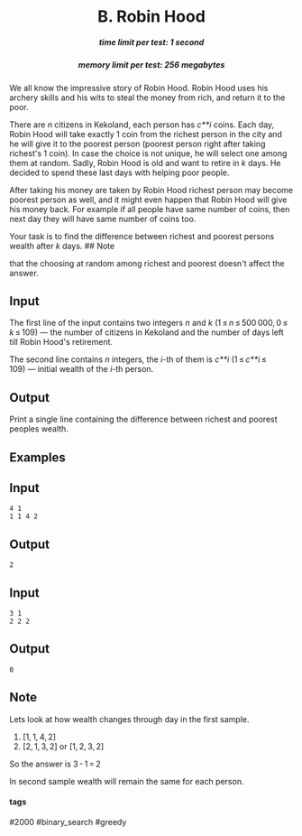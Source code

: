 <h1 style='text-align: center;'> B. Robin Hood</h1>

<h5 style='text-align: center;'>time limit per test: 1 second</h5>
<h5 style='text-align: center;'>memory limit per test: 256 megabytes</h5>

We all know the impressive story of Robin Hood. Robin Hood uses his archery skills and his wits to steal the money from rich, and return it to the poor.

There are *n* citizens in Kekoland, each person has *c**i* coins. Each day, Robin Hood will take exactly 1 coin from the richest person in the city and he will give it to the poorest person (poorest person right after taking richest's 1 coin). In case the choice is not unique, he will select one among them at random. Sadly, Robin Hood is old and want to retire in *k* days. He decided to spend these last days with helping poor people. 

After taking his money are taken by Robin Hood richest person may become poorest person as well, and it might even happen that Robin Hood will give his money back. For example if all people have same number of coins, then next day they will have same number of coins too. 

Your task is to find the difference between richest and poorest persons wealth after *k* days. ## Note

 that the choosing at random among richest and poorest doesn't affect the answer.

## Input

The first line of the input contains two integers *n* and *k* (1 ≤ *n* ≤ 500 000, 0 ≤ *k* ≤ 109) — the number of citizens in Kekoland and the number of days left till Robin Hood's retirement.

The second line contains *n* integers, the *i*-th of them is *c**i* (1 ≤ *c**i* ≤ 109) — initial wealth of the *i*-th person.

## Output

Print a single line containing the difference between richest and poorest peoples wealth.

## Examples

## Input


```
4 1  
1 1 4 2  

```
## Output


```
2  

```
## Input


```
3 1  
2 2 2  

```
## Output


```
0  

```
## Note

Lets look at how wealth changes through day in the first sample.

1. [1, 1, 4, 2]
2. [2, 1, 3, 2] or [1, 2, 3, 2]

So the answer is 3 - 1 = 2

In second sample wealth will remain the same for each person.



#### tags 

#2000 #binary_search #greedy 